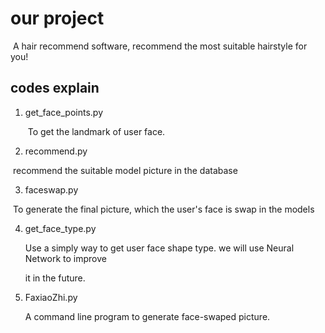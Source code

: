 # our project

​	A hair recommend software, recommend the most suitable hairstyle for you!



## codes explain



1. get_face_points.py

   ​	To get the landmark of user face.

2.  recommend.py

   ​	recommend the suitable model picture in the database

3.  faceswap.py

   ​	To generate the final picture, which the user's face is swap in the models

4. get_face_type.py

   Use a simply way to get user face shape type. we will use Neural Network to improve 

   it in the future.

5. FaxiaoZhi.py 

      A command line program to generate face-swaped picture.